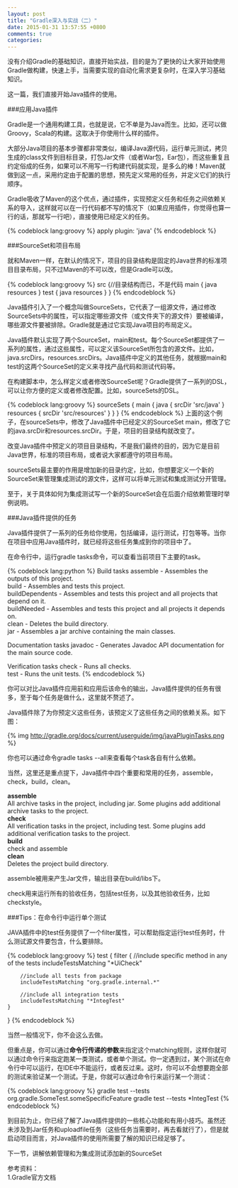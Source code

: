 ```yaml
---
layout: post
title: "Gradle深入与实战（二）"
date: 2015-01-31 13:57:55 +0800
comments: true
categories: 
---
```

没有介绍Gradle的基础知识，直接开始实战，目的是为了更快的让大家开始使用Gradle做构建，快速上手，当需要实现的自动化需求更复杂时，在深入学习基础知识。

这一篇，我们直接开始Java插件的使用。

###应用Java插件

Gradle是一个通用构建工具，也就是说，它不单是为Java而生。比如，还可以做Groovy，Scala的构建。这取决于你使用什么样的插件。

大部分Java项目的基本步骤都非常类似，编译Java源代码，运行单元测试，拷贝生成的class文件到目标目录，打包Jar文件（或者War包，Ear包），而这些重复且约定俗成的任务，如果可以不用写一行构建代码就实现，是多么的棒！Maven就做到这一点，采用约定由于配置的思想，预先定义常用的任务，并定义它们的执行顺序。

Gradle吸收了Maven的这个优点，通过插件，实现预定义任务和任务之间依赖关系的导入，这样就可以在一行代码都不写的情况下（如果应用插件，你觉得也算一行的话，那就写一行吧），直接使用已经定义的任务。

{% codeblock lang:groovy %}
apply plugin: 'java'
{% endcodeblock %}

###SourceSet和项目布局

就和Maven一样，在默认的情况下，项目的目录结构是固定的Java世界的标准项目目录布局，只不过Maven的不可以改，但是Gradle可以改。

{% codeblock lang:groovy %}
src {//目录结构而已，不是代码
	 main {
		 java
		 resources
	 }
	 test {
		 java
		 resources
	 }
}
{% endcodeblock %}

Java插件引入了一个概念叫做SourceSets，它代表了一组源文件，通过修改SourceSets中的属性，可以指定哪些源文件（或文件夹下的源文件）要被编译，哪些源文件要被排除。Gradle就是通过它实现Java项目的布局定义。

Java插件默认实现了两个SourceSet，main和test。每个SourceSet都提供了一系列的属性，通过这些属性，可以定义该SourceSet所包含的源文件。比如，java.srcDirs，resources.srcDirs。Java插件中定义的其他任务，就根据main和test的这两个SourceSet的定义来寻找产品代码和测试代码等。

在构建脚本中，怎么样定义或者修改SourceSet呢？Gradle提供了一系列的DSL，可以让你方便的定义或者修改配置。比如，sourceSets的DSL。

{% codeblock lang:groovy %}
sourceSets {
    main {
        java {
            srcDir 'src/java'
        }
        resources {
            srcDir 'src/resources'
        }
    }
}
{% endcodeblock %}
上面的这个例子，在sourceSets中，修改了Java插件中已经定义的SourceSet main，修改了它的java.srcDir和resources.srcDir。于是，项目的目录结构就改变了。

改变Java插件中预定义的项目目录结构，不是我们最终的目的，因为它是目前Java世界，标准的项目布局，或者说大家都遵守的项目布局。

sourceSets最主要的作用是增加新的目录约定，比如，你想要定义一个新的SourceSet来管理集成测试的源文件，这样可以将单元测试和集成测试分开管理。

至于，关于具体如何为集成测试写一个新的SourceSet会在后面介绍依赖管理时举例说明。

###Java插件提供的任务

Java插件提供了一系列的任务给你使用，包括编译，运行测试，打包等等。当你在项目中应用Java插件时，就已经将这些任务集成到你的项目中了。

在命令行中，运行gradle tasks命令，可以查看当前项目下主要的task。

{% codeblock lang:python %}
Build tasks
assemble - Assembles the outputs of this project.   
build - Assembles and tests this project.   
buildDependents - Assembles and tests this project and all projects that depend on it.   
buildNeeded - Assembles and tests this project and all projects it depends on.    
clean - Deletes the build directory.   
jar - Assembles a jar archive containing the main classes.   

Documentation tasks
javadoc - Generates Javadoc API documentation for the main source code.

Verification tasks
check - Runs all checks.  
test - Runs the unit tests.
{% endcodeblock %}

你可以对比Java插件应用前和应用后该命令的输出，Java插件提供的任务有很多，至于每个任务是做什么，这里就不赘述了。

Java插件除了为你预定义这些任务，该预定义了这些任务之间的依赖关系。如下图：

{% img http://gradle.org/docs/current/userguide/img/javaPluginTasks.png %}

你也可以通过命令gradle tasks --all来查看每个task各自有什么依赖。

当然，这里还是重点提下，Java插件中四个重要和常用的任务，assemble，check，build，clean。

**assemble**   
All archive tasks in the project, including jar. Some plugins add additional archive tasks to the project.   
**check**	
All verification tasks in the project, including test. Some plugins add additional verification tasks to the project.   
**build**	
check and assemble     
**clean**    
Deletes the project build directory.

assemble被用来产生Jar文件，输出目录在build/libs下。

check用来运行所有的验收任务，包括test任务，以及其他验收任务，比如checkstyle。

###Tips：在命令行中运行单个测试

JAVA插件中的test任务提供了一个filter属性，可以帮助指定运行test任务时，什么测试源文件要包含，什么要排除。

{% codeblock lang:groovy %}
test {
    filter {
        //include specific method in any of the tests
        includeTestsMatching "*UiCheck"

        //include all tests from package
        includeTestsMatching "org.gradle.internal.*"

        //include all integration tests
        includeTestsMatching "*IntegTest"
    }
}
{% endcodeblock %}

当然一般情况下，你不会这么去做。

但重点是，你可以通过**命令行传递的参数**来指定这个matching规则，这样你就可以通过命令行来指定跑某一类测试，或者单个测试。你一定遇到过，某个测试在命令行中可以运行，在IDE中不能运行，或者反过来。这时，你可以不会想要跑全部的测试来验证某一个测试。于是，你就可以通过命令行来运行某一个测试：

{% codeblock lang:groovy %}
gradle test --tests org.gradle.SomeTest.someSpecificFeature
gradle test --tests *IntegTest
{% endcodeblock %}

到目前为止，你已经了解了Java插件提供的一些核心功能和有用小技巧。虽然还未涉及到Jar任务和uploadfile任务（这些任务当需要时，再去看就行了），但是就启动项目而言，对Java插件的使用所需要了解的知识已经足够了。

下一节，讲解依赖管理和为集成测试添加新的SourceSet

参考资料：   
1.Gradle官方文档




